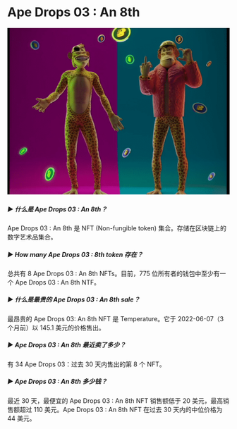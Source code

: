 # Ape Drops 03 : An 8th

![NFT](image-20220902093840147.png)

##### ▶ 什么是 Ape Drops 03 : An 8th？

Ape Drops 03 : An 8th 是 NFT (Non-fungible token) 集合。存储在区块链上的数字艺术品集合。

##### ▶ How many Ape Drops 03 : 8th token 存在？

总共有 8 Ape Drops 03 : An 8th NFTs。目前，775 位所有者的钱包中至少有一个 Ape Drops 03 : An 8th NTF。

##### ▶ 什么是最贵的 Ape Drops 03 : An 8th sale？

最昂贵的 Ape Drops 03: An 8th NFT 是 Temperature。它于 2022-06-07（3 个月前）以 145.1 美元的价格售出。

##### ▶ Ape Drops 03 : An 8th 最近卖了多少？

有 34 Ape Drops 03：过去 30 天内售出的第 8 个 NFT。

##### ▶ Ape Drops 03 : An 8th 多少钱？

最近 30 天，最便宜的 Ape Drops 03 : An 8th NFT 销售额低于 20 美元，最高销售额超过 110 美元。Ape Drops 03 : An 8th NFT 在过去 30 天内的中位价格为 44 美元。
